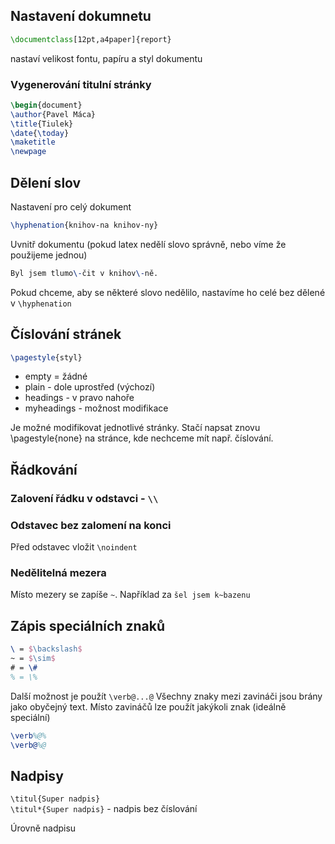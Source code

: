 ## Nastavení dokumnetu
```latex
\documentclass[12pt,a4paper]{report}
```

nastaví velikost fontu, papíru a styl dokumentu

### Vygenerování titulní stránky
```latex
\begin{document} 
\author{Pavel Máca}
\title{Tiulek}
\date{\today}
\maketitle
\newpage
```

## Dělení slov
Nastavení pro celý dokument
```latex
\hyphenation{knihov-na knihov-ny}
```

Uvnitř dokumentu (pokud latex nedělí slovo správně, nebo víme že použijeme jednou)

```latex
Byl jsem tlumo\-čit v knihov\-ně.
```


Pokud chceme, aby  se některé slovo nedělilo, nastavíme ho celé bez dělené v `\hyphenation`

## Číslování stránek
```latex
\pagestyle{styl}

```

- empty = žádné
- plain - dole uprostřed (výchozí)
- headings - v pravo nahoře
- myheadings - možnost modifikace

Je možné modifikovat jednotlivé stránky.
Stačí napsat znovu \pagestyle{none} na stránce, kde nechceme mít např. číslování.

## Řádkování
### Zalovení řádku v odstavci - `\\`

### Odstavec bez zalomení na konci
Před odstavec vložit `\noindent`

### Nedělitelná mezera 
Místo mezery se zapíše `~`.
Například za  `šel jsem k~bazenu`


## Zápis speciálních znaků
```latex
\ = $\backslash$
~ = $\sim$
# = \#
% = \%
```

Další možnost je použít `\verb@...@`
Všechny znaky mezi zavináči jsou brány jako obyčejný text.
Místo zavináčů lze použít jakýkoli znak (ideálně speciální)
```latex
\verb%@%
\verb@%@
```

## Nadpisy
`\titul{Super nadpis}`  
`\titul*{Super nadpis}` - nadpis bez číslování

Úrovně nadpisu

